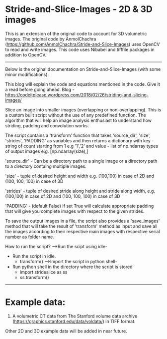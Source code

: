 # Stride-and-Slice-Images - 2D & 3D images

This is an extension of the original code to account for 3D volumetric images. The original code by AnmolChachra
(https://github.com/AnmolChachra/Stride-and-Slice-Images) uses OpenCV to read and write images. This code uses Nibabel
and tifffile packages in addition to OpenCV.

---

Below is the original documentation on Stride-and-Slice-Images (with some minor modifications):

This blog will explain the code and equations mentioned in the code. Give it a read before going ahead.
Blog - https://codeitplease.wordpress.com/2018/02/26/striding-and-slicing-images/

Slice an image into smaller images (overlapping or non-overlapping). This is a custom built script without the use of any predefined function. The algorithm that will help an image analysis enthusiast to understand how striding, padding and convolution works.

The script contains a 'transform' function that takes 'source_dir', 'size', 'strides', 'PADDING' as variables and then returns a dictionary with key - string of count starting from 1 e.g '1','2' and value - list of np.ndarray types of output images e.g. [np.ndarray(size),]

'source_dir' - Can be a directory path to a single image or a directory path to a directory containg multiple images.

'size' - tuple of desired height and width e.g. (100,100) in case of 2D and (100, 100, 100) in case of 3D

'strides' - tuple of desired stride along height and stride along width, e.g. (100,100) in case of 2D and (100, 100, 100) in case of 3D


'PADDING' - (default False) If set True will calculate appropriate padding that will give you complete images with respect to the given strides.

To save the output images in a file, the script also provides a 'save_images' method that will take the result of 'transform' method as input and save all the images according to their respective main images with respective serial number as folder name.

How to run the script?
-->Run the scipt using idle-
  - Run the script in idle.
    - transform()
-->Import the script in python shell-
  - Run python shell in the directory where the script is stored
    - import strideslice as ss
    - ss.transform()
 
---
# Example data:
1) A volumetric CT data from The Stanford volume data archive (https://graphics.stanford.edu/data/voldata/)
in TIFF format.

Other 2D and 3D example data will be added in near future.